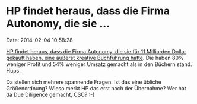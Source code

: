 HP findet heraus, dass die Firma Autonomy, die sie \...
=======================================================

Date: 2014-02-04 10:58:28

[HP findet heraus, dass die Firma Autonomy, die sie für 11 Milliarden
Dollar gekauft haben, eine äußerst kreative Buchführung
hatte](http://www.theguardian.com/business/2014/feb/03/autonomy-profits-overstated-hewlett-packard).
Die haben 80% weniger Profit und 54% weniger Umsatz gemacht als in den
Büchern stand. Hups.

Da stellen sich mehrere spannende Fragen. Ist das eine übliche
Größenordnung? Wieso merkt HP das erst nach der Übernahme? Wer hat da
Due Diligence gemacht, CSC? :-)
